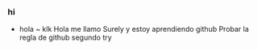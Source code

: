 ### hi 
* hola
~ klk
Hola me llamo Surely y estoy aprendiendo github
Probar la regla de github
segundo try